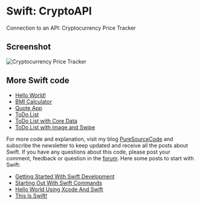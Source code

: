 # Swift: CryptoAPI
Connection to an API: Cryptocurrency Price Tracker

## Screenshot
![Cryptocurrency Price Tracker](https://user-images.githubusercontent.com/9497415/133314117-3f939cb5-978d-415c-b8ad-1a9dbb68dcb3.png)

## More Swift code
- [Hello World!](https://github.com/erossini/Swift-HelloWorld)
- [BMI Calculator](https://github.com/erossini/Swift-BMICalculator)
- [Quote App](https://github.com/erossini/Swift-QuoteApp)
- [ToDo List](https://github.com/erossini/Swift-TodoList)
- [ToDo List with Core Data](https://github.com/erossini/Swift-TodoListCR)
- [ToDo List with image and Swipe](https://github.com/erossini/Swift-ToDoListImageAndSwipe)

For more code and explanation, visit my blog [PureSourceCode](https://www.puresourcecode.com) and subscribe the newsletter to keep updated and receive all the posts about Swift. If you have any questions about this code, please post your comment, feedback or question in the [forum](https://www.puresourcecode.com/forum/forum/swift/). Here some posts to start with Swift:

- [Getting Started With Swift Development](https://www.puresourcecode.com/programming-languages/swift/getting-started-with-swift-development/)
- [Starting Out With Swift Commands](https://www.puresourcecode.com/programming-languages/swift/starting-out-with-swift-commands/)
- [Hello World Using Xcode And Swift](https://www.puresourcecode.com/programming-languages/swift/hello-world-using-xcode-and-swift/)
- [This Is Swift!](https://www.puresourcecode.com/programming-languages/swift/this-is-swift/)
